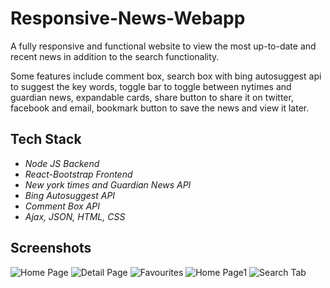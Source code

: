 # Responsive-News-Webapp
A fully responsive and functional website to view the most up-to-date and recent news in addition to the search functionality.

Some features include comment box, search box with bing autosuggest api to suggest the key words, toggle bar to toggle between nytimes and guardian news, expandable cards, share button to share it on twitter, facebook and email, bookmark button to save the news and view it later. 

## Tech Stack
- *Node JS Backend*
- *React-Bootstrap Frontend*
- *New york times and Guardian News API*
- *Bing Autosuggest API*
- *Comment Box API*
- *Ajax, JSON, HTML, CSS*

## Screenshots
![Home Page](https://i.imgur.com/ZYpLQMp.png)
![Detail Page](https://i.imgur.com/VhouTwh.png)
![Favourites](https://i.imgur.com/hAozyzl.png)
![Home Page1](https://i.imgur.com/2VNnYvD.png)
![Search Tab](https://i.imgur.com/zMTRJbU.png)
